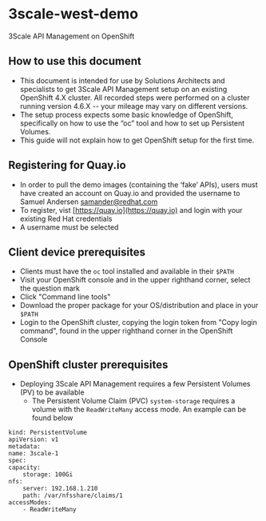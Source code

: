 # 3scale-west-demo

3Scale API Management on OpenShift

## How to use this document
- This document is intended for use by Solutions Architects and specialists to get 3Scale API Management setup on an existing OpenShift 4.X cluster. All recorded steps were performed on a cluster running version 4.6.X -- your mileage may vary on different versions. 
- The setup process expects some basic knowledge of OpenShift, specifically on how to use the “oc” tool and how to set up Persistent Volumes.
- This guide will not explain how to get OpenShift setup for the first time. 

## Registering for Quay.io
- In order to pull the demo images (containing the ‘fake’ APIs), users must have created an account on Quay.io and provided the username to Samuel Andersen [samander@redhat.com](mailto:samander@redhat.com)
- To register, vist [https://quay.io](https://quay.io) and login with your existing Red Hat credentials
- A username must be selected

## Client device prerequisites
- Clients must have the `oc` tool installed and available in their `$PATH`
- Visit your OpenShift console and in the upper righthand corner, select the question mark
- Click "Command line tools"
- Download the proper package for your OS/distribution and place in your `$PATH`
- Login to the OpenShift cluster, copying the login token from "Copy login command", found in the upper righthand corner in the OpenShift Console

## OpenShift cluster prerequisites
- Deploying 3Scale API Management requires a few Persistent Volumes (PV) to be available
    - The Persistent Volume Claim (PVC) `system-storage` requires a volume with the `ReadWriteMany` access mode. An example can be found below   
```
kind: PersistentVolume
apiVersion: v1
metadata:
name: 3scale-1
spec:
capacity:
    storage: 100Gi
nfs:
    server: 192.168.1.210
    path: /var/nfsshare/claims/1
accessModes:
    - ReadWriteMany
```
